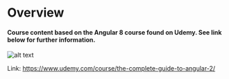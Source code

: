 # Overview
#### Course content based on the Angular 8 course found on Udemy.  See link below for further information.

![alt text](https://s3.amazonaws.com/coursetro/posts/174-full.png)


Link: https://www.udemy.com/course/the-complete-guide-to-angular-2/


